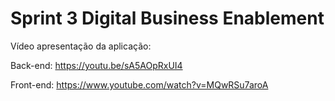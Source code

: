 # Sprint 3 Digital Business Enablement 
Vídeo apresentação da aplicação: 

Back-end: https://youtu.be/sA5AOpRxUI4

Front-end: https://www.youtube.com/watch?v=MQwRSu7aroA

